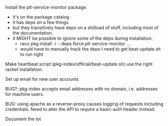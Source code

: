 Install the plt-service-monitor package.
 - it's on the package catalog
 - it has deps on a few things
 - but they transitively have deps on a shitload of stuff, including most of the documentation.
 - it MIGHT be possible to ignore some of the deps during installation.
    - raco pkg install -i --deps force plt-service-monitor ...
    - would have to manually track the deps I need to get beat-update.sh to run right

Make heartbeat script (pkg-index/official/beat-update.sh) use the right racket installation.

Set up email for new user accounts

BUG?: pkg-index accepts email addresses with no domain, i.e. addresses for machine users.

BUG: using apache as a reverse-proxy causes logging of requests
including credentials. Need to alter the API to require a basic-auth
header instead.

Document the lot
